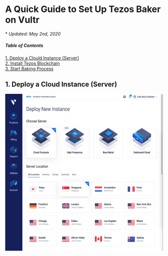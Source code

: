 # A Quick Guide to Set Up Tezos Baker on Vultr

\* *Updated: May 2nd, 2020*

##### Table of Contents
[1. Deploy a Clould Instance (Server)](#deployAnInstance)\
[2. Install Tezos Blockchain](#installTezosBlockchain)\
[3. Start Baking Process](#startBakingProcess)

## 1. Deploy a Cloud Instance (Server)

<a name="deployAnInstance"/>

<img src="setup-tezos-baker-on-vultr-images/deploy-new-vultr-instance.png" height="500">

